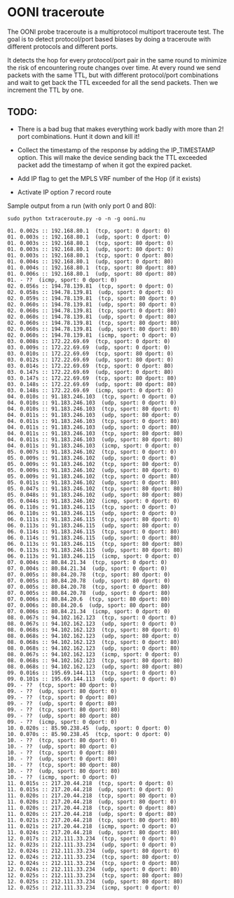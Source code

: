 # OONI traceroute

The OONI probe traceroute is a multiprotocol multiport traceroute test. The
goal is to detect protocol/port based biases by doing a traceroute with
different protocols and different ports.

It detects the hop for every protocol/port pair in the same round to minimize
the risk of encountering route changes over time. At every round we send
packets with the same TTL, but with different protocol/port combinations and
wait to get back the TTL exceeded for all the send packets. Then we increment
the TTL by one.

## TODO:

* There is a bad bug that makes everything work badly with more than 2! port
combinations. Hunt it down and kill it!

* Collect the timestamp of the response by adding the IP_TIMESTAMP option. This
will make the device sending back the TTL exceeded packet add the timestamp of
when it got the expired packet.

* Add IP flag to get the MPLS VRF number of the Hop (if it exists)

* Activate IP option 7 record route


Sample output from a run (with only port 0 and 80):

`sudo python txtraceroute.py -o -n -g ooni.nu`

    01. 0.002s :: 192.168.80.1  (tcp, sport: 0 dport: 0)
    01. 0.003s :: 192.168.80.1  (udp, sport: 0 dport: 0)
    01. 0.003s :: 192.168.80.1  (tcp, sport: 80 dport: 0)
    01. 0.003s :: 192.168.80.1  (udp, sport: 80 dport: 0)
    01. 0.003s :: 192.168.80.1  (tcp, sport: 0 dport: 80)
    01. 0.004s :: 192.168.80.1  (udp, sport: 0 dport: 80)
    01. 0.004s :: 192.168.80.1  (tcp, sport: 80 dport: 80)
    01. 0.006s :: 192.168.80.1  (udp, sport: 80 dport: 80)
    01. - ??  (icmp, sport: 0 dport: 0)
    02. 0.056s :: 194.78.139.81  (tcp, sport: 0 dport: 0)
    02. 0.058s :: 194.78.139.81  (udp, sport: 0 dport: 0)
    02. 0.059s :: 194.78.139.81  (tcp, sport: 80 dport: 0)
    02. 0.060s :: 194.78.139.81  (udp, sport: 80 dport: 0)
    02. 0.060s :: 194.78.139.81  (tcp, sport: 0 dport: 80)
    02. 0.060s :: 194.78.139.81  (udp, sport: 0 dport: 80)
    02. 0.060s :: 194.78.139.81  (tcp, sport: 80 dport: 80)
    02. 0.060s :: 194.78.139.81  (udp, sport: 80 dport: 80)
    02. 0.060s :: 194.78.139.81  (icmp, sport: 0 dport: 0)
    03. 0.008s :: 172.22.69.69  (tcp, sport: 0 dport: 0)
    03. 0.009s :: 172.22.69.69  (udp, sport: 0 dport: 0)
    03. 0.010s :: 172.22.69.69  (tcp, sport: 80 dport: 0)
    03. 0.012s :: 172.22.69.69  (udp, sport: 80 dport: 0)
    03. 0.014s :: 172.22.69.69  (tcp, sport: 0 dport: 80)
    03. 0.147s :: 172.22.69.69  (udp, sport: 0 dport: 80)
    03. 0.147s :: 172.22.69.69  (tcp, sport: 80 dport: 80)
    03. 0.148s :: 172.22.69.69  (udp, sport: 80 dport: 80)
    03. 0.148s :: 172.22.69.69  (icmp, sport: 0 dport: 0)
    04. 0.010s :: 91.183.246.103  (tcp, sport: 0 dport: 0)
    04. 0.010s :: 91.183.246.103  (udp, sport: 0 dport: 0)
    04. 0.010s :: 91.183.246.103  (tcp, sport: 80 dport: 0)
    04. 0.011s :: 91.183.246.103  (udp, sport: 80 dport: 0)
    04. 0.011s :: 91.183.246.103  (tcp, sport: 0 dport: 80)
    04. 0.011s :: 91.183.246.103  (udp, sport: 0 dport: 80)
    04. 0.011s :: 91.183.246.103  (tcp, sport: 80 dport: 80)
    04. 0.011s :: 91.183.246.103  (udp, sport: 80 dport: 80)
    04. 0.011s :: 91.183.246.103  (icmp, sport: 0 dport: 0)
    05. 0.007s :: 91.183.246.102  (tcp, sport: 0 dport: 0)
    05. 0.009s :: 91.183.246.102  (udp, sport: 0 dport: 0)
    05. 0.009s :: 91.183.246.102  (tcp, sport: 80 dport: 0)
    05. 0.009s :: 91.183.246.102  (udp, sport: 80 dport: 0)
    05. 0.009s :: 91.183.246.102  (tcp, sport: 0 dport: 80)
    05. 0.011s :: 91.183.246.102  (udp, sport: 0 dport: 80)
    05. 0.047s :: 91.183.246.102  (tcp, sport: 80 dport: 80)
    05. 0.048s :: 91.183.246.102  (udp, sport: 80 dport: 80)
    05. 0.044s :: 91.183.246.102  (icmp, sport: 0 dport: 0)
    06. 0.110s :: 91.183.246.115  (tcp, sport: 0 dport: 0)
    06. 0.110s :: 91.183.246.115  (udp, sport: 0 dport: 0)
    06. 0.111s :: 91.183.246.115  (tcp, sport: 80 dport: 0)
    06. 0.113s :: 91.183.246.115  (udp, sport: 80 dport: 0)
    06. 0.114s :: 91.183.246.115  (tcp, sport: 0 dport: 80)
    06. 0.114s :: 91.183.246.115  (udp, sport: 0 dport: 80)
    06. 0.113s :: 91.183.246.115  (tcp, sport: 80 dport: 80)
    06. 0.113s :: 91.183.246.115  (udp, sport: 80 dport: 80)
    06. 0.113s :: 91.183.246.115  (icmp, sport: 0 dport: 0)
    07. 0.004s :: 80.84.21.34  (tcp, sport: 0 dport: 0)
    07. 0.004s :: 80.84.21.34  (udp, sport: 0 dport: 0)
    07. 0.005s :: 80.84.20.78  (tcp, sport: 80 dport: 0)
    07. 0.005s :: 80.84.20.78  (udp, sport: 80 dport: 0)
    07. 0.005s :: 80.84.20.78  (tcp, sport: 0 dport: 80)
    07. 0.005s :: 80.84.20.78  (udp, sport: 0 dport: 80)
    07. 0.006s :: 80.84.20.6  (tcp, sport: 80 dport: 80)
    07. 0.006s :: 80.84.20.6  (udp, sport: 80 dport: 80)
    07. 0.006s :: 80.84.21.34  (icmp, sport: 0 dport: 0)
    08. 0.067s :: 94.102.162.123  (tcp, sport: 0 dport: 0)
    08. 0.067s :: 94.102.162.123  (udp, sport: 0 dport: 0)
    08. 0.068s :: 94.102.162.123  (tcp, sport: 80 dport: 0)
    08. 0.068s :: 94.102.162.123  (udp, sport: 80 dport: 0)
    08. 0.068s :: 94.102.162.123  (tcp, sport: 0 dport: 80)
    08. 0.068s :: 94.102.162.123  (udp, sport: 0 dport: 80)
    08. 0.067s :: 94.102.162.123  (icmp, sport: 0 dport: 0)
    08. 0.068s :: 94.102.162.123  (tcp, sport: 80 dport: 80)
    08. 0.068s :: 94.102.162.123  (udp, sport: 80 dport: 80)
    09. 0.016s :: 195.69.144.113  (tcp, sport: 0 dport: 0)
    09. 0.101s :: 195.69.144.113  (udp, sport: 0 dport: 0)
    09. - ??  (tcp, sport: 80 dport: 0)
    09. - ??  (udp, sport: 80 dport: 0)
    09. - ??  (tcp, sport: 0 dport: 80)
    09. - ??  (udp, sport: 0 dport: 80)
    09. - ??  (tcp, sport: 80 dport: 80)
    09. - ??  (udp, sport: 80 dport: 80)
    09. - ??  (icmp, sport: 0 dport: 0)
    10. 0.020s :: 85.90.238.45  (udp, sport: 0 dport: 0)
    10. 0.070s :: 85.90.238.45  (tcp, sport: 0 dport: 0)
    10. - ??  (tcp, sport: 80 dport: 0)
    10. - ??  (udp, sport: 80 dport: 0)
    10. - ??  (tcp, sport: 0 dport: 80)
    10. - ??  (udp, sport: 0 dport: 80)
    10. - ??  (tcp, sport: 80 dport: 80)
    10. - ??  (udp, sport: 80 dport: 80)
    10. - ??  (icmp, sport: 0 dport: 0)
    11. 0.015s :: 217.20.44.218  (tcp, sport: 0 dport: 0)
    11. 0.015s :: 217.20.44.218  (udp, sport: 0 dport: 0)
    11. 0.020s :: 217.20.44.218  (tcp, sport: 80 dport: 0)
    11. 0.020s :: 217.20.44.218  (udp, sport: 80 dport: 0)
    11. 0.020s :: 217.20.44.218  (tcp, sport: 0 dport: 80)
    11. 0.020s :: 217.20.44.218  (udp, sport: 0 dport: 80)
    11. 0.021s :: 217.20.44.218  (tcp, sport: 80 dport: 80)
    11. 0.021s :: 217.20.44.218  (icmp, sport: 0 dport: 0)
    11. 0.024s :: 217.20.44.218  (udp, sport: 80 dport: 80)
    12. 0.017s :: 212.111.33.234  (tcp, sport: 0 dport: 0)
    12. 0.023s :: 212.111.33.234  (udp, sport: 0 dport: 0)
    12. 0.024s :: 212.111.33.234  (udp, sport: 80 dport: 0)
    12. 0.024s :: 212.111.33.234  (tcp, sport: 80 dport: 0)
    12. 0.024s :: 212.111.33.234  (tcp, sport: 0 dport: 80)
    12. 0.024s :: 212.111.33.234  (udp, sport: 0 dport: 80)
    12. 0.025s :: 212.111.33.234  (tcp, sport: 80 dport: 80)
    12. 0.025s :: 212.111.33.234  (udp, sport: 80 dport: 80)
    12. 0.025s :: 212.111.33.234  (icmp, sport: 0 dport: 0)


